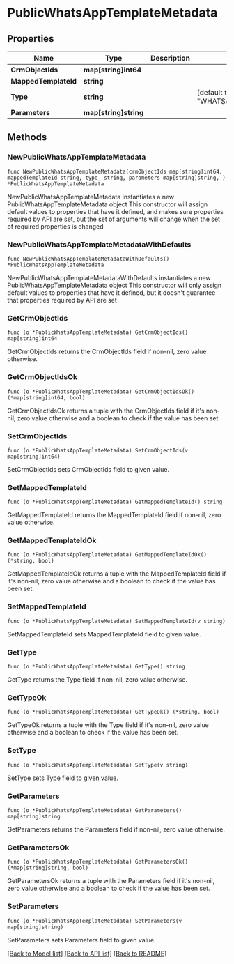 # PublicWhatsAppTemplateMetadata

## Properties

Name | Type | Description | Notes
------------ | ------------- | ------------- | -------------
**CrmObjectIds** | **map[string]int64** |  | 
**MappedTemplateId** | **string** |  | 
**Type** | **string** |  | [default to "WHATSAPP_TEMPLATE_METADATA"]
**Parameters** | **map[string]string** |  | 

## Methods

### NewPublicWhatsAppTemplateMetadata

`func NewPublicWhatsAppTemplateMetadata(crmObjectIds map[string]int64, mappedTemplateId string, type_ string, parameters map[string]string, ) *PublicWhatsAppTemplateMetadata`

NewPublicWhatsAppTemplateMetadata instantiates a new PublicWhatsAppTemplateMetadata object
This constructor will assign default values to properties that have it defined,
and makes sure properties required by API are set, but the set of arguments
will change when the set of required properties is changed

### NewPublicWhatsAppTemplateMetadataWithDefaults

`func NewPublicWhatsAppTemplateMetadataWithDefaults() *PublicWhatsAppTemplateMetadata`

NewPublicWhatsAppTemplateMetadataWithDefaults instantiates a new PublicWhatsAppTemplateMetadata object
This constructor will only assign default values to properties that have it defined,
but it doesn't guarantee that properties required by API are set

### GetCrmObjectIds

`func (o *PublicWhatsAppTemplateMetadata) GetCrmObjectIds() map[string]int64`

GetCrmObjectIds returns the CrmObjectIds field if non-nil, zero value otherwise.

### GetCrmObjectIdsOk

`func (o *PublicWhatsAppTemplateMetadata) GetCrmObjectIdsOk() (*map[string]int64, bool)`

GetCrmObjectIdsOk returns a tuple with the CrmObjectIds field if it's non-nil, zero value otherwise
and a boolean to check if the value has been set.

### SetCrmObjectIds

`func (o *PublicWhatsAppTemplateMetadata) SetCrmObjectIds(v map[string]int64)`

SetCrmObjectIds sets CrmObjectIds field to given value.


### GetMappedTemplateId

`func (o *PublicWhatsAppTemplateMetadata) GetMappedTemplateId() string`

GetMappedTemplateId returns the MappedTemplateId field if non-nil, zero value otherwise.

### GetMappedTemplateIdOk

`func (o *PublicWhatsAppTemplateMetadata) GetMappedTemplateIdOk() (*string, bool)`

GetMappedTemplateIdOk returns a tuple with the MappedTemplateId field if it's non-nil, zero value otherwise
and a boolean to check if the value has been set.

### SetMappedTemplateId

`func (o *PublicWhatsAppTemplateMetadata) SetMappedTemplateId(v string)`

SetMappedTemplateId sets MappedTemplateId field to given value.


### GetType

`func (o *PublicWhatsAppTemplateMetadata) GetType() string`

GetType returns the Type field if non-nil, zero value otherwise.

### GetTypeOk

`func (o *PublicWhatsAppTemplateMetadata) GetTypeOk() (*string, bool)`

GetTypeOk returns a tuple with the Type field if it's non-nil, zero value otherwise
and a boolean to check if the value has been set.

### SetType

`func (o *PublicWhatsAppTemplateMetadata) SetType(v string)`

SetType sets Type field to given value.


### GetParameters

`func (o *PublicWhatsAppTemplateMetadata) GetParameters() map[string]string`

GetParameters returns the Parameters field if non-nil, zero value otherwise.

### GetParametersOk

`func (o *PublicWhatsAppTemplateMetadata) GetParametersOk() (*map[string]string, bool)`

GetParametersOk returns a tuple with the Parameters field if it's non-nil, zero value otherwise
and a boolean to check if the value has been set.

### SetParameters

`func (o *PublicWhatsAppTemplateMetadata) SetParameters(v map[string]string)`

SetParameters sets Parameters field to given value.



[[Back to Model list]](../README.md#documentation-for-models) [[Back to API list]](../README.md#documentation-for-api-endpoints) [[Back to README]](../README.md)



